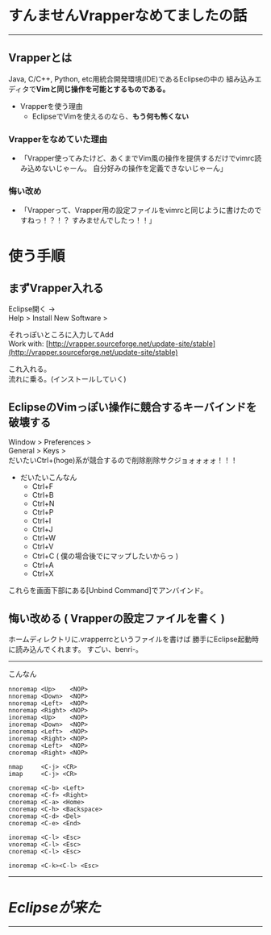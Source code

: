 # すんませんVrapperなめてましたの話

* * *

## Vrapperとは
Java, C/C++, Python, etc用統合開発環境(IDE)であるEclipseの中の
組み込みエディタで**Vimと同じ操作を可能とするものである。**


* Vrapperを使う理由
  - EclipseでVimを使えるのなら、**もう何も怖くない**



### Vrapperをなめていた理由
 + 「Vrapper使ってみたけど、あくまでVim風の操作を提供するだけでvimrc読み込めないじゃーん。 自分好みの操作を定義できないじゃーん」

### 悔い改め
 + 「Vrapperって、Vrapper用の設定ファイルをvimrcと同じように書けたのですねっ！？！？ すみませんでしたっ！！」


# 使う手順

## まずVrapper入れる

Eclipse開く ->  
  Help > Install New Software >  

それっぽいところに入力してAdd  
Work with: [http://vrapper.sourceforge.net/update-site/stable](http://vrapper.sourceforge.net/update-site/stable)  

これ入れる。  
流れに乗る。(インストールしていく)  


## EclipseのVimっぽい操作に競合するキーバインドを破壊する
Window > Preferences >  
  General > Keys >  
だいたいCtrl+(hoge)系が競合するので削除削除サクジョォォォォ！！！

* だいたいこんなん
  - Ctrl+F
  - Ctrl+B
  - Ctrl+N
  - Ctrl+P
  - Ctrl+I
  - Ctrl+J
  - Ctrl+W
  - Ctrl+V
  - Ctrl+C ( 僕の場合後で<Esc>にマップしたいからっ )
  - Ctrl+A
  - Ctrl+X

これらを画面下部にある[Unbind Command]でアンバインド。  


## 悔い改める ( Vrapperの設定ファイルを書く )

ホームディレクトリに.vrapperrcというファイルを書けば
勝手にEclipse起動時に読み込んでくれます。
すごい、benri-。

* * *
こんなん

```vim
nnoremap <Up>    <NOP>
nnoremap <Down>  <NOP>
nnoremap <Left>  <NOP>
nnoremap <Right> <NOP>
inoremap <Up>    <NOP>
inoremap <Down>  <NOP>
inoremap <Left>  <NOP>
inoremap <Right> <NOP>
cnoremap <Left>  <NOP>
cnoremap <Right> <NOP>

nmap     <C-j> <CR>
imap     <C-j> <CR>

cnoremap <C-b> <Left>
cnoremap <C-f> <Right>
cnoremap <C-a> <Home>
cnoremap <C-h> <Backspace>
cnoremap <C-d> <Del>
cnoremap <C-e> <End>

inoremap <C-l> <Esc>
vnoremap <C-l> <Esc>
cnoremap <C-l> <Esc>

inoremap <C-k><C-l> <Esc>
```

*****

# ***Eclipseが来た***  

*****
